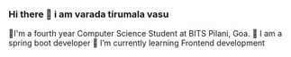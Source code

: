 ### Hi there 👋 i am varada tirumala vasu


🔮I'm a fourth year Computer Science Student at BITS Pilani, Goa.
🌱 I am a spring boot developer 
🌱 I’m currently learning Frontend development 
